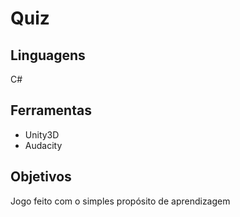 # Quiz
## Linguagens
  C#
## Ferramentas
  - Unity3D
  - Audacity
## Objetivos
  Jogo feito com o simples propósito de aprendizagem
